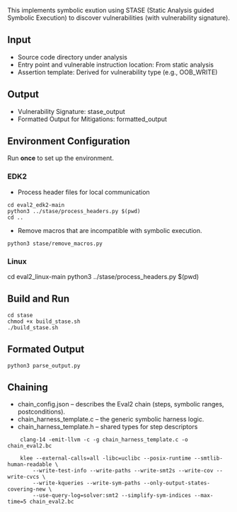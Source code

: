 This implements symbolic exution using STASE (Static Analysis guided Symbolic Execution) to discover vulnerabilities (with vulnerability signature).


## Input
- Source code directory under analysis 
- Entry point and vulnerable instruction location: From static analysis
- Assertion template: Derived for vulnerability type (e.g., OOB_WRITE)

## Output

- Vulnerability Signature: stase_output
- Formatted Output for Mitigations: formatted_output 


## Environment Configuration

Run **once** to set up the environment.

### EDK2
- Process header files for local communication
```
cd eval2_edk2-main
python3 ../stase/process_headers.py $(pwd)
cd ..
```

- Remove macros that are incompatible with symbolic execution.
```
python3 stase/remove_macros.py
```

### Linux
cd eval2_linux-main
python3 ../stase/process_headers.py $(pwd)


## Build and Run

```
cd stase
chmod +x build_stase.sh
./build_stase.sh
```

## Formated Output
``` 
python3 parse_output.py
```


## Chaining


- chain_config.json – describes the Eval2 chain (steps, symbolic ranges, postconditions).
- chain_harness_template.c – the generic symbolic harness logic.
- chain_harness_template.h – shared types for step descriptors

``` cd chaining 
    clang-14 -emit-llvm -c -g chain_harness_template.c -o chain_eval2.bc

    klee --external-calls=all -libc=uclibc --posix-runtime --smtlib-human-readable \
        --write-test-info --write-paths --write-smt2s --write-cov --write-cvcs \
        --write-kqueries --write-sym-paths --only-output-states-covering-new \
        --use-query-log=solver:smt2 --simplify-sym-indices --max-time=5 chain_eval2.bc
```